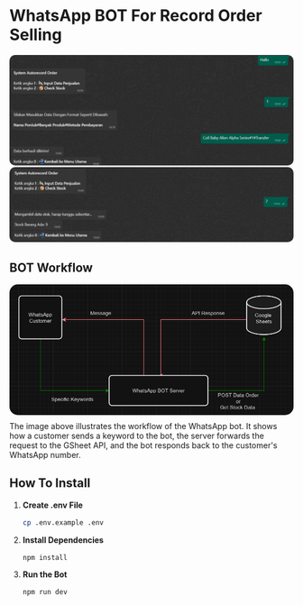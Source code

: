 # WhatsApp BOT For Record Order Selling
<img src="./img-readme.md/preview-menu-1.png" style="border-radius: 10px;">
<img src="./img-readme.md/preview-menu-2.png" style="border-radius: 10px;">


## BOT Workflow
<img src="./img-readme.md/how_it_work.png" style="border-radius: 15px;">
<P style="margin-top:8px" >The image above illustrates the workflow of the WhatsApp bot. It shows how a customer sends a keyword to the bot, the server forwards the request to the GSheet API, and the bot responds back to the customer's WhatsApp number.</P>


## How To Install
  1. **Create .env File**
     ```sh
     cp .env.example .env
     ```

  2. **Install Dependencies**
     ```sh
     npm install
     ```

  3. **Run the Bot**
     ```sh
     npm run dev
     ```
